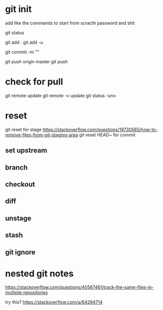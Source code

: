 # git init

add like the commands to start from scracth
password and shit 


git status

git add .
git add -u

git commit -m ""

git push origin master 
git push

# check for pull
git remote update
git remote -v update
git status -uno

# reset 
git reset for stage
https://stackoverflow.com/questions/19730565/how-to-remove-files-from-git-staging-area
git reset HEAD~ for commit
## set upstream 
## branch

## checkout

## diff

## unstage

## stash

## git ignore



# nested git notes
https://stackoverflow.com/questions/40567461/track-the-same-files-in-multiple-repositories

try this?
https://stackoverflow.com/a/64294714

